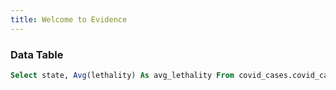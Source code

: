 ```yaml
---
title: Welcome to Evidence
---
```


### Data Table

```sql states_by_avg_cases
Select state, Avg(lethality) As avg_lethality From covid_cases.covid_cases_query Group by state Order by avg_lethality Desc Limit 10
```

<DataTable data="{states_by_avg_cases}" rows=10/>

